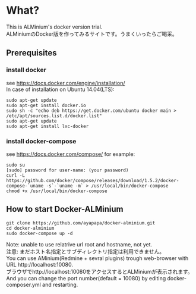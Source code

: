 # What?
This is ALMinium's docker version trial.  
ALMiniumのDocker版を作ってみるサイトです。うまくいったらご喝采。  

## Prerequisites
### install docker
see https://docs.docker.com/engine/installation/   
In case of installation on Ubuntu 14.04(LTS):  
```shell
sudo apt-get update
sudo apt-get install docker.io
sudo sh -c "echo deb https://get.docker.com/ubuntu docker main > /etc/apt/sources.list.d/docker.list"
sudo apt-get update
sudo apt-get install lxc-docker
```

### install docker-compose
see https://docs.docker.com/compose/
for example:
```shell
sudo su
[sudo] password for user-name: (your password)
curl -L https://github.com/docker/compose/releases/download/1.5.2/docker-compose-`uname -s`-`uname -m` > /usr/local/bin/docker-compose
chmod +x /usr/local/bin/docker-compose
```

## How to start Docker-ALMinium
```shell
git clone https://github.com/ayapapa/docker-alminium.git  
cd docker-alminium  
sudo docker-compose up -d  
```
Note: unable to use relatrive url root and hostname, not yet.  
注意: まだホスト名指定とサブディレクトリ指定は利用できません。  
You can use AMinium(Redmine + sevral plugins) trough web-browser with URL http://localhost:10080.  
ブラウザでhttp://localhost:10080をアクセスするとALMiniumが表示されます。  
And you can change the port number(default = 10080) by editing docker-composer.yml and restarting.
